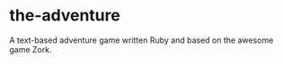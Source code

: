 the-adventure
=============

A text-based adventure game written Ruby and based on the awesome game Zork.
